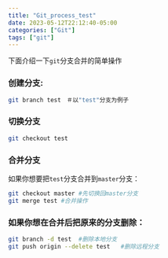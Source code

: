 ```yaml
---
title: "Git_process_test"
date: 2023-05-12T22:12:40-05:00
categories: ["Git"]
tags: ["git"]
---
```

下面介绍一下`git`分支合并的简单操作

### 创建分支:

```bash
git branch test　＃以"test"分支为例子 
```

### 切换分支

```bash
git checkout test
```

### 合并分支

如果你想要把`test`分支合并到`master`分支：

```bash
git checkout master #先切换回master分支
git merge test #合并操作
```

### 如果你想在合并后把原来的分支删除：

```bash
git branch -d test	#删除本地分支
git push origin --delete test	#删除远程分支
```
